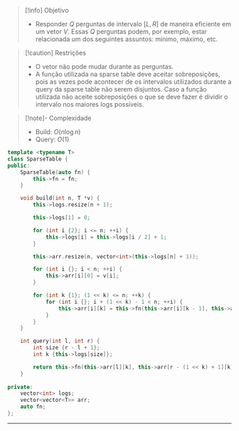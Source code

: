 > [!info] Objetivo
> - Responder $Q$ perguntas de intervalo $[L, R]$ de maneira eficiente em um vetor $V$. Essas $Q$ perguntas podem, por exemplo, estar relacionada um dos seguintes assuntos: mínimo, máximo, etc.

> [!caution] Restrições
> - O vetor não pode mudar durante as perguntas.
> - A função utilizada na sparse table deve aceitar sobreposições, pois as vezes pode acontecer de os intervalos utilizados durante a query da sparse table não serem disjuntos. Caso a função utilizada não aceite sobreposições o que se deve fazer é dividir o intervalo nos maiores logs possíveis. 

> [!note]- Complexidade
> - Build: $O(n \log n)$
> - Query: $O(1)$

```cpp
template <typename T>
class SparseTable {
public:
    SparseTable(auto fn) {
        this->fn = fn;
    }

    void build(int n, T *v) {
        this->logs.resize(n + 1);

        this->logs[1] = 0;

        for (int i {2}; i <= n; ++i) {
            this->logs[i] = this->logs[i / 2] + 1;
        }

        this->arr.resize(n, vector<int>(this->logs[n] + 1));

        for (int i {}; i < n; ++i) {
            this->arr[i][0] = v[i];
        }

        for (int k {1}; (1 << k) <= n; ++k) {
            for (int i {}; i + (1 << k) - 1 < n; ++i) {
                this->arr[i][k] = this->fn(this->arr[i][k - 1], this->arr[i + (1 << (k - 1))][k - 1]);
            }
        }
    }

    int query(int l, int r) {
        int size {r - l + 1};
        int k {this->logs[size]};

        return this->fn(this->arr[l][k], this->arr[r - (1 << k) + 1][k]);
    }
    
private:
    vector<int> logs;
    vector<vector<T>> arr;
    auto fn;
};
```

---